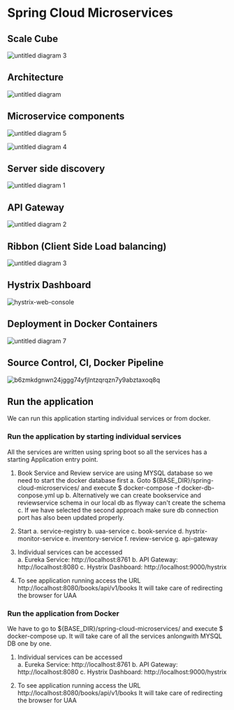 # Spring Cloud Microservices

## Scale Cube

![untitled diagram 3](https://cloud.githubusercontent.com/assets/2116198/21102069/6d36ac32-c0a2-11e6-91cc-44b314060acf.png)

## Architecture

![untitled diagram](https://cloud.githubusercontent.com/assets/2116198/21046696/e7758ef6-be2b-11e6-9a36-e9d246a31ca9.png)


## Microservice components

![untitled diagram 5](https://cloud.githubusercontent.com/assets/2116198/21081871/c8f5b2a0-bff5-11e6-9995-71833939a33d.png)

![untitled diagram 4](https://cloud.githubusercontent.com/assets/2116198/21081769/65b013cc-bff3-11e6-8cf1-896e71d853e8.png)

## Server side discovery

![untitled diagram 1](https://cloud.githubusercontent.com/assets/2116198/21081567/e216ea84-bfef-11e6-92b6-0ca4480f630d.png)

## API Gateway

![untitled diagram 2](https://cloud.githubusercontent.com/assets/2116198/21081614/c07d7dba-bff0-11e6-8079-60c315b41982.png)

## Ribbon (Client Side Load balancing)

![untitled diagram 3](https://cloud.githubusercontent.com/assets/2116198/21081705/1889d73c-bff2-11e6-979f-e198c8e56027.png)

## Hystrix Dashboard

![hystrix-web-console](https://cloud.githubusercontent.com/assets/2116198/21081720/849bee92-bff2-11e6-9c77-5ea3f0124936.png)

## Deployment in Docker Containers

![untitled diagram 7](https://cloud.githubusercontent.com/assets/2116198/21081982/c3bbe6e0-bff7-11e6-8d56-a5f015ab744f.png)

## Source Control, CI, Docker Pipeline

![b6zmkdgnwn24jggg74yfjlntzqrqzn7y9abztaxoq8q](https://cloud.githubusercontent.com/assets/2116198/21082039/d78c659a-bff8-11e6-98e4-d67045a86720.png)

## Run the application

We can run this application starting individual services or from docker.

### Run the application by starting individual services
All the services are written using spring boot so all the services has a starting Application entry point.

1. Book Service and Review service are using MYSQL database so we need to start the docker database first 
   a. Goto ${BASE_DIR}/spring-cloud-microservices/ and execute $ docker-compose -f docker-db-conpose.yml up
   b. Alternatively we can create bookservice and reviewservice schema in our local db as flyway can't create the schema
   c. If we have selected the second approach make sure db connection port has also been updated properly.
   
2. Start 
   a. service-registry
   b. uaa-service
   c. book-service
   d. hystrix-monitor-service
   e. inventory-service
   f. review-service
   g. api-gateway
3. Individual services can be accessed    
   a. Eureka Service: http://localhost:8761
   b. API Gateway: http://localhost:8080
   c. Hystrix Dashboard: http://localhost:9000/hystrix
4. To see application running access the URL http://localhost:8080/books/api/v1/books
   It will take care of redirecting the browser for UAA 

### Run the application from Docker

We have to go to ${BASE_DIR}/spring-cloud-microservices/ and execute $ docker-compose up. It will take care of all the services anlongwith MYSQL DB one by one.

1. Individual services can be accessed    
   a. Eureka Service: http://localhost:8761
   b. API Gateway: http://localhost:8080
   c. Hystrix Dashboard: http://localhost:9000/hystrix
   
2. To see application running access the URL http://localhost:8080/books/api/v1/books
   It will take care of redirecting the browser for UAA 


